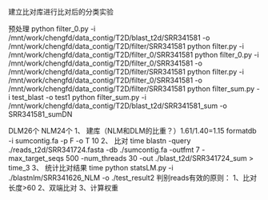 建立比对库进行比对后的分类实验

预处理
python filter_0.py -i /mnt/work/chengfd/data_contig/T2D/blast_t2d/SRR341581 -o /mnt/work/chengfd/data_contig/T2D/filter/SRR341581
python filter.py -i /mnt/work/chengfd/data_contig/T2D/filter_0/SRR341581 
python filter_0.py -i /mnt/work/chengfd/data_contig/T2D/filter_0/SRR341581 -o /mnt/work/chengfd/data_contig/T2D/filter/SRR341581
python filter.py -i /mnt/work/chengfd/data_contig/T2D/filter_0/SRR341581 -o /mnt/work/chengfd/data_contig/T2D/filter/SRR341581
python filter_sum.py -i test_blast -o test1
python filter_sum.py -i /mnt/work/chengfd/data_contig/T2D/blast_t2d/SRR341581_sum -o SRR341581_sumDN


DLM26个 NLM24个
1、	建库（NLM和DLM的比重？）1.61/1.40=1.15
formatdb -i sumcontig.fa -p F -o T
10
2、	比对
time blastn -query ./reads_t2d/SRR341724.fasta -db ./sumcontig.fa -outfmt 7 -max_target_seqs 500 -num_threads 30 -out ./blast_t2d/SRR341724_sum > time_3
3、	统计比对结果
time python statsLM.py -i ./blastnlm/SRR341626_NLM -o ./test_result2
判别reads有效的原则：
1、比对长度>60
2、双端比对
3、计算权重
